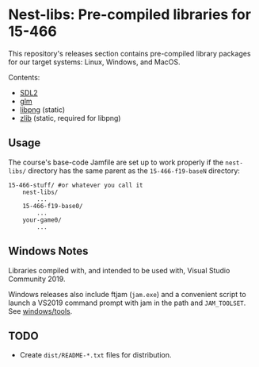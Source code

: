 # Nest-libs: Pre-compiled libraries for 15-466

This repository's releases section contains pre-compiled library packages for our target systems: Linux, Windows, and MacOS.

Contents:
 - [SDL2](http://libsdl.org/)
 - [glm](https://glm.g-truc.net/)
 - [libpng](http://www.libpng.org/pub/png/libpng.html) (static)
 - [zlib](http://www.zlib.net/) (static, required for libpng)

## Usage

The course's base-code Jamfile are set up to work properly if the `nest-libs/` directory has the same parent as the `15-466-f19-baseN` directory:

```
15-466-stuff/ #or whatever you call it
	nest-libs/
		...
	15-466-f19-base0/
		...
	your-game0/
		...
```

## Windows Notes

Libraries compiled with, and intended to be used with, Visual Studio Community 2019.

Windows releases also include ftjam (`jam.exe`) and a convenient script to launch a VS2019 command prompt with jam in the path and `JAM_TOOLSET`. See [windows/tools](windows/tools).

## TODO

 - Create `dist/README-*.txt` files for distribution.
